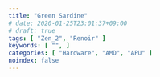```yaml
---
title: "Green Sardine"
# date: 2020-01-25T23:01:37+09:00
# draft: true
tags: [ "Zen_2", "Renoir" ]
keywords: [ "", ]
categories: [ "Hardware", "AMD", "APU" ]
noindex: false
---
```


